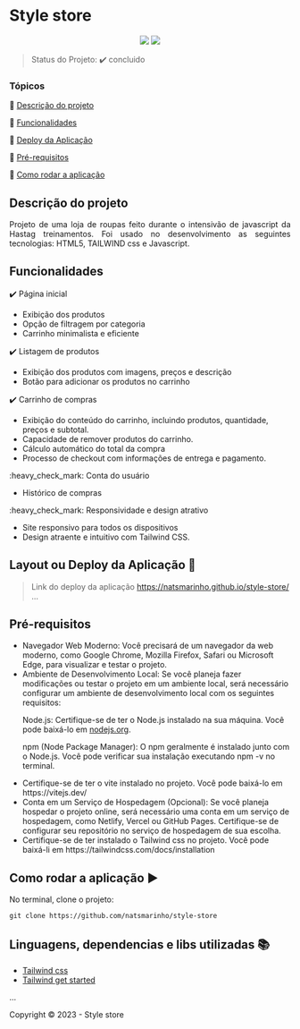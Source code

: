 <h1>Style store</h1> 

<p align="center">
<img src="https://img.shields.io/static/v1?label=Github&message=deploy&color=blue&style=for-the-badge&logo=github"/>
   <img src="http://img.shields.io/static/v1?label=STATUS&message=CONCLUIDO&color=GREEN&style=for-the-badge"/>
</p>

> Status do Projeto: :heavy_check_mark: concluido

### Tópicos 

:small_blue_diamond: [Descrição do projeto](#descrição-do-projeto)

:small_blue_diamond: [Funcionalidades](#funcionalidades)

:small_blue_diamond: [Deploy da Aplicação](#deploy-da-aplicação-dash)

:small_blue_diamond: [Pré-requisitos](#pré-requisitos)

:small_blue_diamond: [Como rodar a aplicação](#como-rodar-a-aplicação-arrow_forward)

## Descrição do projeto 

<p align="justify">
  Projeto de uma loja de roupas feito durante o intensivão de javascript da Hastag treinamentos. Foi usado no desenvolvimento as seguintes tecnologias: HTML5, TAILWIND css e Javascript.
</p>

## Funcionalidades

:heavy_check_mark: Página inicial
                  <ul>
                    <li>Exibição dos produtos</li>
                    <li>Opção de filtragem por categoria</li>
                    <li>Carrinho minimalista e eficiente</li>
                  </ul>

:heavy_check_mark:  Listagem de produtos
                <ul>
                  <li>Exibição dos produtos com imagens, preços e descrição</li>
                  <li>Botão para adicionar os produtos no carrinho</li>
                </ul>
:heavy_check_mark: Carrinho de compras 
<ul>
  <li>Exibição do conteúdo do carrinho, incluindo produtos, quantidade, preços e subtotal.</li>
  <li>Capacidade de remover produtos do carrinho.</li>
  <li>Cálculo automático do total da compra</li>
  <li>Processo de checkout com informações de entrega e pagamento.</li>
</ul>
:heavy_check_mark: Conta do usuário
<ul>
  <li>Histórico de compras</li>
</ul>
:heavy_check_mark: Responsividade e design atrativo
<ul>
  <li>Site responsivo para todos os dispositivos</li>
  <li>Design atraente e intuitivo com Tailwind CSS.</li>
</ul>

## Layout ou Deploy da Aplicação :dash:

> Link do deploy da aplicação https://natsmarinho.github.io/style-store/
... 

## Pré-requisitos
<ul>
  <li>Navegador Web Moderno: Você precisará de um navegador da web moderno, como Google Chrome, Mozilla Firefox, Safari ou Microsoft Edge, para visualizar e testar o projeto.
</li>
  <li>Ambiente de Desenvolvimento Local: Se você planeja fazer modificações ou testar o projeto em um ambiente local, será necessário configurar um ambiente de desenvolvimento local com os seguintes requisitos:

Node.js: Certifique-se de ter o Node.js instalado na sua máquina. Você pode baixá-lo em [nodejs.org](https://nodejs.org/en).

npm (Node Package Manager): O npm geralmente é instalado junto com o Node.js. Você pode verificar sua instalação executando npm -v no terminal.</li>
<li>Certifique-se de ter o vite instalado no projeto. Você pode baixá-lo em https://vitejs.dev/ </li>
<li>Conta em um Serviço de Hospedagem (Opcional): Se você planeja hospedar o projeto online, será necessário uma conta em um serviço de hospedagem, como Netlify, Vercel ou GitHub Pages. Certifique-se de configurar seu repositório no serviço de hospedagem de sua escolha.</li>
<li>Certifique-se de ter instalado o Tailwind css no projeto. Você pode baixá-li em https://tailwindcss.com/docs/installation</li>
</ul>

## Como rodar a aplicação :arrow_forward:

No terminal, clone o projeto: 

```
git clone https://github.com/natsmarinho/style-store
```


## Linguagens, dependencias e libs utilizadas :books:

- [Tailwind css](https://tailwindcss.com/)
- [Tailwind get started](https://tailwindcss.com/docs/installation)

...

Copyright :copyright: 2023 - Style store
